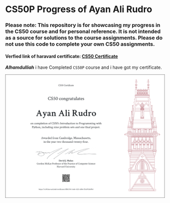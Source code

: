 # CS50P Progress of Ayan Ali Rudro

### Please note: This repository is for showcasing my progress in the CS50 course and for personal reference. It is not intended as a source for solutions to the course assignments. Please do not use this code to complete your own CS50 assignments.

#### Verfied link of haravard certificate: [CS50 Certificate](https://certificates.cs50.io/df8c5541-1ede-4213-a8b6-f31a953de9b4.pdf?size=letter)

***Alhamdulliah*** i have Completed `CS50P` course and i have got my certificate.

![CS50P Certificate](CS50P.png)
